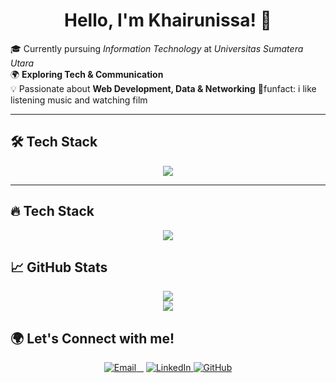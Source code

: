 <h1 align="center">Hello, I'm Khairunissa! 👋</h1>

🎓 Currently pursuing *Information Technology* at *Universitas Sumatera Utara*  
🌍 **Exploring Tech & Communication**  
💡 Passionate about **Web Development, Data & Networking**
🎉funfact: i like listening music and watching film


---


## 🛠 Tech Stack  
<p align="center">
  <img src="https://skillicons.dev/icons?i=html,css,js,react,python,mysql,git,github,vscode,figma" />
</p>

---  


## 🔥 Tech Stack
<p align="center">
  <img src="https://skillicons.dev/icons?i=html,css,js,react,python,mysql,git,github,vscode,figma" />
</p>

## 📈 GitHub Stats  
<p align="center">
  <img src="https://github-readme-stats.vercel.app/api?username=khairunissapohan&show_icons=true&theme=radical" />
  <br />
  <img src="https://github-readme-streak-stats.herokuapp.com/?user=khairunissapohan&theme=radical" />
</p>

## 🌍 Let's Connect with me!
<p align="center">
  <a href="mailto:khairunissapohan1408@gmail.com">
    <img alt="Email" src="https://img.shields.io/badge/Email-red?style=for-the-badge&logo=gmail&logoColor=white" />
  </a>
   <a href="https://www.linkedin.com/in/khairunissapohan">
    <img src="https://img.shields.io/badge/LinkedIn-0077B5?style=for-the-badge&logo=linkedin&logoColor=white" alt="LinkedIn">
  </a>
  <a href="https://github.com/khairunissapohan">
    <img src="https://img.shields.io/badge/GitHub-100000?style=for-the-badge&logo=github&logoColor=white" alt="GitHub">
  </a>
</p>

